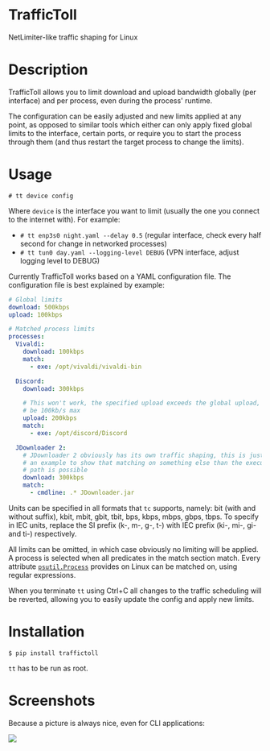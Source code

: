 # TrafficToll
NetLimiter-like traffic shaping for Linux

# Description
TrafficToll allows you to limit download and upload bandwidth globally
(per interface) and per process, even during the process' runtime.

The configuration can be easily adjusted and new limits applied at any
point, as opposed to similar tools which either can only apply fixed
global limits to the interface, certain ports, or require you to start
the process through them (and thus restart the target process to change
the limits).

# Usage
`# tt device config`

Where `device` is the interface you want to limit (usually the one you
connect to the internet with). For example:

* `# tt enp3s0 night.yaml --delay 0.5` (regular interface, check every
half second for change in networked processes)
* `# tt tun0 day.yaml --logging-level DEBUG` (VPN interface, adjust
logging level to DEBUG)

Currently TrafficToll works based on a YAML configuration file. The configuration file
is best explained by example:

```YAML
# Global limits
download: 500kbps
upload: 100kbps

# Matched process limits
processes:
  Vivaldi:
    download: 100kbps
    match:
      - exe: /opt/vivaldi/vivaldi-bin

  Discord:
    download: 300kbps

    # This won't work, the specified upload exceeds the global upload, it will
    # be 100kb/s max
    upload: 200kbps
    match:
      - exe: /opt/discord/Discord

  JDownloader 2:
    # JDownloader 2 obviously has its own traffic shaping, this is just here as
    # an example to show that matching on something else than the executable's
    # path is possible
    download: 300kbps
    match:
      - cmdline: .* JDownloader.jar
```

Units can be specified in all formats that `tc` supports, namely: bit 
(with and without suffix), kbit, mbit, gbit, tbit, bps, kbps, mbps,
gbps, tbps. To specify in IEC units, replace the SI prefix (k-, m-, g-,
t-) with IEC prefix (ki-, mi-, gi- and ti-) respectively.

All limits can be omitted, in which case obviously no limiting will be
applied. A process is selected when all predicates in the match section
match. Every attribute [`psutil.Process`](https://psutil.readthedocs.io/en/latest/index.html#psutil.Process)
provides on Linux can be matched on, using regular expressions.

When you terminate `tt` using Ctrl+C all changes to the traffic
scheduling will be reverted, allowing you to easily update the config
and apply new limits.

# Installation
`$ pip install traffictoll`

`tt` has to be run as root.

# Screenshots
Because a picture is always nice, even for CLI applications:

![](https://i.imgur.com/EsOla66.png)

